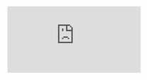 ![](http://firedpot.com/images/rockseries/20110518-p3g5p3ianqhdt3rs2w2c2nbjpf.jpg!:../rockseries.html)
